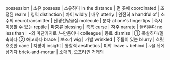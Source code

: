possession		| 소유
possess		| 소유하다
in the distance		| 먼 곳에
coordinated		| 조정된
realm		| 영역
distinction		| 차이
wildly		| 매우
utterly		| 완전히
a handful of		| 소수의
neurotransmitter		| 신경전달물질
molecule		| 분자
at one's fingertips		| 즉시 이용할 수 있는
reptile		| 파충류
blessing		| 축복
curse		| 저주
narrate		| 들려주다
no less than		| ~와 마찬가지로 /~만큼이나
colleague		| 동료
dismiss		| ① 묵살하다/일축하다 ② 해고하다
brace		| 보조기
wig		| 가발
wrinkled		| 주름이 있는
blurry		| 흐릿흐릿한
cane		| 지팡이
insight		| 통찰력
aesthetics		| 미학
leave ~ behind			| ~을 뒤에 남기다
brick-and-mortar			| 소매의, 오프라인 거래의

